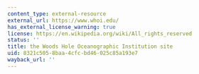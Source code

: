 ```yaml
---
content_type: external-resource
external_url: https://www.whoi.edu/
has_external_license_warning: true
license: https://en.wikipedia.org/wiki/All_rights_reserved
status: ''
title: the Woods Hole Oceanographic Institution site
uid: 8321c505-8baa-4cfc-bd46-025c85a193e7
wayback_url: ''
---
```

